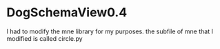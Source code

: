 # DogSchemaView0.4
I had to modify the mne library for my purposes. the subfile of mne that I modified is called circle.py
